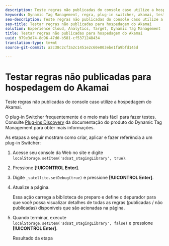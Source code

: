 ```yaml
---
description: Teste regras não publicadas do console caso utilize a hospedagem do Akamai.
keywords: Dynamic Tag Management, regra, plug-in switcher, akamai, testar akamai, regras não publicadas, testar regras não publicadas, depurar regra
seo-description: Teste regras não publicadas do console caso utilize a hospedagem do Akamai.
seo-title: Testar regras não publicadas para hospedagem do Akamai
solution: Experience Cloud, Analytics, Target, Dynamic Tag Management
title: Testar regras não publicadas para hospedagem do Akamai
uuid: 979e3d74-8d96-47d0-b581-cf5371248434
translation-type: tm+mt
source-git-commit: a2c38c2cf3a2c1451e2c60e003ebe1fa9bfd145d

---
```



# Testar regras não publicadas para hospedagem do Akamai

Teste regras não publicadas do console caso utilize a hospedagem do Akamai.

O plug-in Switcher frequentemente é o meio mais fácil para fazer testes. Consulte [Plug-ins Discovery](https://marketing.adobe.com/resources/help/en_US/dtm/search_discovery_plugins.html) da documentação do produto do Dynamic Tag Management para obter mais informações.

As etapas a seguir mostram como criar, aplicar e fazer referência a um plug-in Switcher:

1. Acesse seu console da Web no site e digite `localStorage.setItem('sdsat_stagingLibrary', true)`.
1. Pressione **[!UICONTROL Enter]**.
1. Digite `_satellite.setDebug(true)` e pressione **[!UICONTROL Enter]**.
1. Atualize a página.

   Essa ação carrega a biblioteca de preparo e define o depurador para que você possa visualizar detalhes de todas as regras (publicadas / não publicadas) disponíveis que são acionadas na página.
1. Quando terminar, execute `localStorage.setItem('sdsat_stagingLibrary', false)` e pressione **[!UICONTROL Enter]**.

   Resultado da etapa